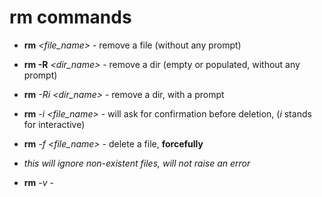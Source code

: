 # rm commands

* **rm** *<file_name>* - remove a file (without any prompt)
* **rm -R** *<dir_name>* - remove a dir (empty or populated, without any prompt)

* **rm** *-Ri* *<dir_name>* - remove a dir, with a prompt

* **rm** *-i* *<file_name>* - will ask for confirmation before deletion, (*i* stands for interactive)

* **rm** *-f* *<file_name>* - delete a file, **forcefully**
* *this will ignore non-existent files, will not raise an error*

* **rm** *-v* - 

